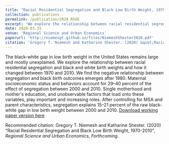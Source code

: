 ```yaml
---
title: "Racial Residential Segregation and Black Low Birth Weight, 1970-2010 (with Katharine Shester (Washington & Lee)"
collection: publications
permalink: /publication/2020_RSUE
excerpt: 'We explore the relationship between racial residential segregation and black and white birth weights and how it changed between 1970 and 2010, and find the negative relationship between segregation and black birth outcomes emerges only after 1980. '
date: 2020-03-31
venue: 'Regional Science and Urban Economics'
paperurl: 'http://niemesgt.github.io/files/NiemeshShester2020.pdf'
citation: 'Gregory T. Niemesh and Katharine Shester. (2020) &quot;Racial Residential Segregation and Black Low Birth Weight, 1970-2010&quot;, Regional Science and Urban Economics, <i>Forthcoming</i>.'
---
```

The black-white gap in low birth weight in the United States remains large and mostly unexplained. We explore the relationship between racial residential segregation and black and white birth weights and how it changed between 1970 and 2010. We find the negative relationship between segregation and black birth outcomes emerges after 1980. Maternal socioeconomic status and behaviors account for 29–40 percent of the effect of segregation between 2000 and 2010. Single motherhood and mother's education, and unobservable factors that load onto these variables, play important and increasing roles. After controlling for MSA and parent characteristics, segregation explains 15–21 percent of the raw black-white gap in low birth weight between 2000 and 2010.
[Download working paper version here](http://niemesgt.github.io/files/NiemeshShester2020.pdf)

Recommended citation: Gregory T. Niemesh and Katharine Shester. (2020) "Racial Residential Segregation and Black Low Birth Weight, 1970-2010", <i>Regional Science and Urban Economics</i>, <i>Forthcoming</i>.